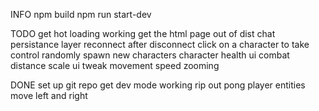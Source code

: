 INFO
npm build
npm run start-dev


TODO
get hot loading working
get the html page out of dist
chat
persistance layer
reconnect after disconnect
click on a character to take control
randomly spawn new characters
character health ui
combat
distance scale ui
tweak movement speed
zooming



DONE
set up git repo
get dev mode working
rip out pong
player entities
move left and right
